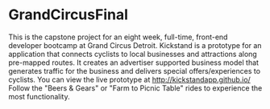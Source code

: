 # GrandCircusFinal
This is the capstone project for an eight week, full-time, front-end developer bootcamp at Grand Circus Detroit.
Kickstand is a prototype for an application that connects cyclists to local businesses and attractions along pre-mapped routes.
It creates an advertiser supported business model that generates traffic for the business and delivers special offers/experiences to cyclists.
You can view the live prototype at http://kickstandapp.github.io/
Follow the "Beers & Gears" or "Farm to Picnic Table" rides to experience the most functionality.
